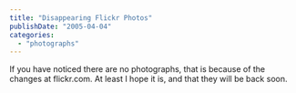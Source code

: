 ```yaml
---
title: "Disappearing Flickr Photos"
publishDate: "2005-04-04"
categories: 
  - "photographs"
---
```


If you have noticed there are no photographs, that is because of the changes at flickr.com. At least I hope it is, and that they will be back soon.
